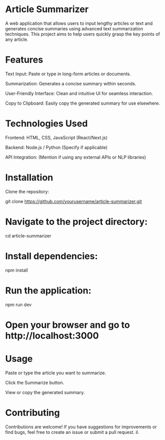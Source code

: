 # Article Summarizer

A web application that allows users to input lengthy articles or text and generates concise summaries using advanced text summarization techniques. This project aims to help users quickly grasp the key points of any article.

# Features

Text Input: Paste or type in long-form articles or documents.

Summarization: Generates a concise summary within seconds.

User-Friendly Interface: Clean and intuitive UI for seamless interaction.

Copy to Clipboard: Easily copy the generated summary for use elsewhere.

# Technologies Used

Frontend: HTML, CSS, JavaScript (React/Next.js)

Backend: Node.js / Python (Specify if applicable)

API Integration: (Mention if using any external APIs or NLP libraries)

# Installation

Clone the repository:

git clone https://github.com/yourusername/article-summarizer.git

# Navigate to the project directory:

cd article-summarizer

# Install dependencies:

npm install

# Run the application:

npm run dev

# Open your browser and go to http://localhost:3000

# Usage

Paste or type the article you want to summarize.

Click the Summarize button.

View or copy the generated summary.

# Contributing

Contributions are welcome! If you have suggestions for improvements or find bugs, feel free to create an issue or submit a pull request.
il.

